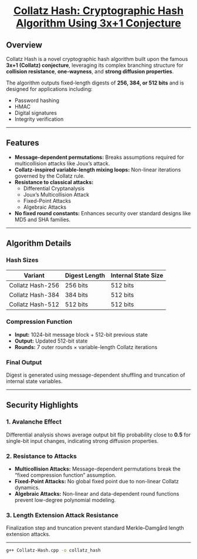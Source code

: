  <div align="center">
<h1> <a href="https://shaurya010.github.io/Collatz-Hash/">Collatz Hash: Cryptographic Hash Algorithm Using 3x+1 Conjecture</a> </h1>

</div>

## Overview
Collatz Hash is a novel cryptographic hash algorithm built upon the famous **3x+1 (Collatz) conjecture**, leveraging its complex branching structure for **collision resistance**, **one-wayness**, and **strong diffusion properties**.  

The algorithm outputs fixed-length digests of **256, 384, or 512 bits** and is designed for applications including:
- Password hashing
- HMAC
- Digital signatures
- Integrity verification

---

## Features
- **Message-dependent permutations:** Breaks assumptions required for multicollision attacks like Joux’s attack.
- **Collatz-inspired variable-length mixing loops:** Non-linear iterations governed by the Collatz rule.
- **Resistance to classical attacks:**
  - Differential Cryptanalysis
  - Joux’s Multicollision Attack
  - Fixed-Point Attacks
  - Algebraic Attacks
- **No fixed round constants:** Enhances security over standard designs like MD5 and SHA families.

---

## Algorithm Details

### Hash Sizes
| Variant             | Digest Length | Internal State Size |
|---------------------|---------------|---------------------|
| Collatz Hash-256     | 256 bits       | 512 bits            |
| Collatz Hash-384     | 384 bits       | 512 bits            |
| Collatz Hash-512     | 512 bits       | 512 bits            |

### Compression Function
- **Input:** 1024-bit message block + 512-bit previous state  
- **Output:** Updated 512-bit state  
- **Rounds:** 7 outer rounds × variable-length Collatz iterations  

### Final Output
Digest is generated using message-dependent shuffling and truncation of internal state variables.

---

## Security Highlights

### 1. Avalanche Effect
Differential analysis shows average output bit flip probability close to **0.5** for single-bit input changes, indicating strong diffusion properties.

### 2. Resistance to Attacks
- **Multicollision Attacks:** Message-dependent permutations break the “fixed compression function” assumption.
- **Fixed-Point Attacks:** No global fixed point due to non-linear Collatz dynamics.
- **Algebraic Attacks:** Non-linear and data-dependent round functions prevent low-degree polynomial modeling.

### 3. Length Extension Attack Resistance
Finalization step and truncation prevent standard Merkle–Damgård length extension attacks.

---


```bash
g++ Collatz-Hash.cpp -o collatz_hash
